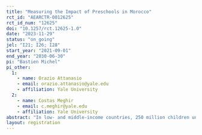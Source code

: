 ```yaml
---
title: "Measuring the Impact of Preschools in Morocco"
rct_id: "AEARCTR-0012625"
rct_id_num: "12625"
doi: "10.1257/rct.12625-1.0"
date: "2023-11-29"
status: "on_going"
jel: "I21; I26; I28"
start_year: "2021-09-01"
end_year: "2030-06-30"
pi: "Bastien Michel"
pi_other:
  1:
    - name: Orazio Attanasio
    - email: orazio.attanasio@yale.edu
    - affiliation: Yale University
  2:
    - name: Costas Meghir
    - email: c.meghir@yale.edu
    - affiliation: Yale University
abstract: "In low- and middle-income countries, 250 million children under the age of five are at risk of not reaching their full development potential, mainly due to low levels of cognitive stimulation and nutritional deficiencies. To limit the magnitude of this problem and associated cost to society, preschools are receiving increasing attention. However, while a growing number of studies demonstrate the positive impact of preschools in high-income countries, evidence remains scarce in lower-income countries. We will provide evidence on this issue by measuring the impact of the extensive preschool program launched in 2018 by King Mohammed VI, which aims to create 10,000 modern preschool units by 2023. Our project seeks to measure the impact of preschools in Morocco in the short, medium and long term. To do so, we set up a randomized controlled trial involving 160 douars that were randomly selected from a large set of rural douars."
layout: registration
---
```


